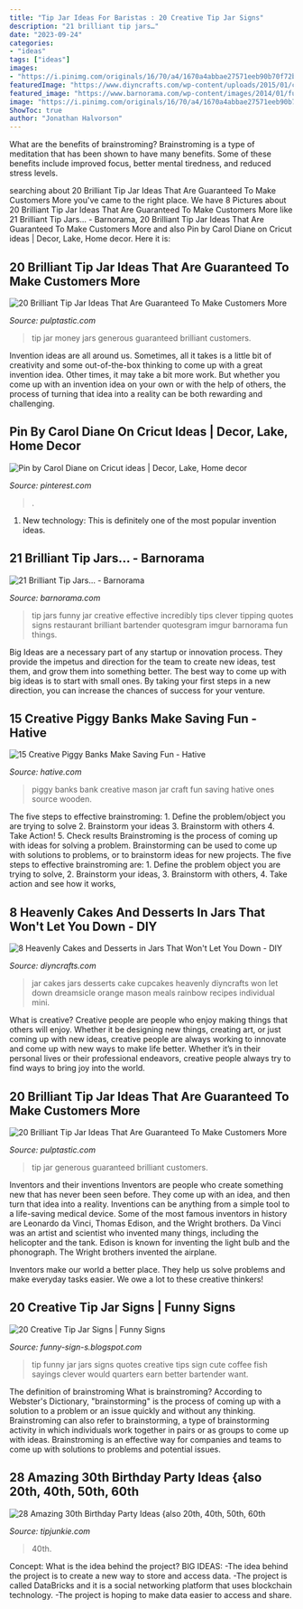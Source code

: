 ```yaml
---
title: "Tip Jar Ideas For Baristas : 20 Creative Tip Jar Signs"
description: "21 brilliant tip jars…"
date: "2023-09-24"
categories:
- "ideas"
tags: ["ideas"]
images:
- "https://i.pinimg.com/originals/16/70/a4/1670a4abbae27571eeb90b70f72b4581.jpg"
featuredImage: "https://www.diyncrafts.com/wp-content/uploads/2015/01/cake-in-jar.jpg"
featured_image: "https://www.barnorama.com/wp-content/images/2014/01/funny-tip-jars/07-funny-tip-jars.jpg"
image: "https://i.pinimg.com/originals/16/70/a4/1670a4abbae27571eeb90b70f72b4581.jpg"
ShowToc: true
author: "Jonathan Halvorson"
---
```



What are the benefits of brainstroming?
Brainstroming is a type of meditation that has been shown to have many benefits. Some of these benefits include improved focus, better mental tiredness, and reduced stress levels.

	

		
searching about 20 Brilliant Tip Jar Ideas That Are Guaranteed To Make Customers More you've came to the right place. We have 8 Pictures about 20 Brilliant Tip Jar Ideas That Are Guaranteed To Make Customers More like 21 Brilliant Tip Jars… - Barnorama, 20 Brilliant Tip Jar Ideas That Are Guaranteed To Make Customers More and also Pin by Carol Diane on Cricut ideas | Decor, Lake, Home decor. Here it is:
		
    
## 20 Brilliant Tip Jar Ideas That Are Guaranteed To Make Customers More

<img loading=lazy src="https://i1.wp.com/pulptastic.com/wp-content/uploads/2014/07/these-tip-jars-will-definitely-get-money-10.jpg?resize=550%2C734" onerror="this.onerror=null;this.src='https://tse2.mm.bing.net/th?id=OIP.zNDwzk8sHlCQ-gRPUloXSAHaJ4&amp;pid=15.1';" alt="20 Brilliant Tip Jar Ideas That Are Guaranteed To Make Customers More">

_Source: pulptastic.com_

>tip jar money jars generous guaranteed brilliant customers. 

	

Invention ideas are all around us. Sometimes, all it takes is a little bit of creativity and some out-of-the-box thinking to come up with a great invention idea. Other times, it may take a bit more work. But whether you come up with an invention idea on your own or with the help of others, the process of turning that idea into a reality can be both rewarding and challenging.

    
## Pin By Carol Diane On Cricut Ideas | Decor, Lake, Home Decor

<img loading=lazy src="https://i.pinimg.com/originals/16/70/a4/1670a4abbae27571eeb90b70f72b4581.jpg" onerror="this.onerror=null;this.src='https://tse4.mm.bing.net/th?id=OIP.xmDRZRRWX0mXGnImGxkBEgHaJ4&amp;pid=15.1';" alt="Pin by Carol Diane on Cricut ideas | Decor, Lake, Home decor">

_Source: pinterest.com_

>. 

	

1) New technology: This is definitely one of the most popular invention ideas.

    
## 21 Brilliant Tip Jars… - Barnorama

<img loading=lazy src="https://www.barnorama.com/wp-content/images/2014/01/funny-tip-jars/07-funny-tip-jars.jpg" onerror="this.onerror=null;this.src='https://tse1.mm.bing.net/th?id=OIP.QEeYGwv5Cb8FHL1hHaVYTgHaNI&amp;pid=15.1';" alt="21 Brilliant Tip Jars… - Barnorama">

_Source: barnorama.com_

>tip jars funny jar creative effective incredibly tips clever tipping quotes signs restaurant brilliant bartender quotesgram imgur barnorama fun things. 

	

Big Ideas are a necessary part of any startup or innovation process. They provide the impetus and direction for the team to create new ideas, test them, and grow them into something better. The best way to come up with big ideas is to start with small ones. By taking your first steps in a new direction, you can increase the chances of success for your venture.

    
## 15 Creative Piggy Banks Make Saving Fun - Hative

<img loading=lazy src="https://hative.com/wp-content/uploads/2014/11/creative-piggy-banks/7-creative-piggy-banks.jpg" onerror="this.onerror=null;this.src='https://tse1.mm.bing.net/th?id=OIP.EV6XLw_KY_gensrBalLh-wHaKX&amp;pid=15.1';" alt="15 Creative Piggy Banks Make Saving Fun - Hative">

_Source: hative.com_

>piggy banks bank creative mason jar craft fun saving hative ones source wooden. 

	

The five steps to effective brainstroming: 1. Define the problem/object you are trying to solve 2. Brainstorm your ideas 3. Brainstorm with others 4. Take Action! 5. Check results
Brainstroming is the process of coming up with ideas for solving a problem. Brainstorming can be used to come up with solutions to problems, or to brainstorm ideas for new projects. The five steps to effective brainstroming are: 1. Define the problem object you are trying to solve, 2. Brainstorm your ideas, 3. Brainstorm with others, 4. Take action and see how it works, 
    
## 8 Heavenly Cakes And Desserts In Jars That Won&#039;t Let You Down - DIY

<img loading=lazy src="https://www.diyncrafts.com/wp-content/uploads/2015/01/cake-in-jar.jpg" onerror="this.onerror=null;this.src='https://tse2.mm.bing.net/th?id=OIP.QkRE55Qd41fD2Pev0uUI9QHaK-&amp;pid=15.1';" alt="8 Heavenly Cakes and Desserts in Jars That Won&#039;t Let You Down - DIY">

_Source: diyncrafts.com_

>jar cakes jars desserts cake cupcakes heavenly diyncrafts won let down dreamsicle orange mason meals rainbow recipes individual mini. 

	

What is creative?
Creative people are people who enjoy making things that others will enjoy. Whether it be designing new things, creating art, or just coming up with new ideas, creative people are always working to innovate and come up with new ways to make life better. Whether it’s in their personal lives or their professional endeavors, creative people always try to find ways to bring joy into the world.

    
## 20 Brilliant Tip Jar Ideas That Are Guaranteed To Make Customers More

<img loading=lazy src="https://pulptastic.com/wp-content/uploads/2014/07/these-tip-jars-will-definitely-get-money-12.jpg" onerror="this.onerror=null;this.src='https://tse1.mm.bing.net/th?id=OIP.9vpZTPsxS4I4-mvY6L86TAHaIf&amp;pid=15.1';" alt="20 Brilliant Tip Jar Ideas That Are Guaranteed To Make Customers More">

_Source: pulptastic.com_

>tip jar generous guaranteed brilliant customers. 

	

Inventors and their inventions
Inventors are people who create something new that has never been seen before. They come up with an idea, and then turn that idea into a reality. Inventions can be anything from a simple tool to a life-saving medical device.
Some of the most famous inventors in history are Leonardo da Vinci, Thomas Edison, and the Wright brothers. Da Vinci was an artist and scientist who invented many things, including the helicopter and the tank. Edison is known for inventing the light bulb and the phonograph. The Wright brothers invented the airplane.

Inventors make our world a better place. They help us solve problems and make everyday tasks easier. We owe a lot to these creative thinkers!

    
## 20 Creative Tip Jar Signs | Funny Signs

<img loading=lazy src="http://2.bp.blogspot.com/-yv4QuNCmOnQ/TvHSlA8BTJI/AAAAAAAACpk/FCEPeIB8_yU/s640/funny+tip+jars+019.jpg" onerror="this.onerror=null;this.src='https://tse1.mm.bing.net/th?id=OIP.aFvyP-6FaN3re48mvTC34QAAAA&amp;pid=15.1';" alt="20 Creative Tip Jar Signs | Funny Signs">

_Source: funny-sign-s.blogspot.com_

>tip funny jar jars signs quotes creative tips sign cute coffee fish sayings clever would quarters earn better bartender want. 

	

The definition of brainstroming
What is brainstroming? According to Webster's Dictionary, "brainstorming" is the process of coming up with a solution to a problem or an issue quickly and without any thinking. Brainstroming can also refer to brainstorming, a type of brainstorming activity in which individuals work together in pairs or as groups to come up with ideas. Brainstroming is an effective way for companies and teams to come up with solutions to problems and potential issues.

    
## 28 Amazing 30th Birthday Party Ideas {also 20th, 40th, 50th, 60th

<img loading=lazy src="https://cdn.tipjunkie.com/wp-content/uploads/cache/7c/36/7c36568d326abd1670f793811aac8f41.jpg" onerror="this.onerror=null;this.src='https://tse2.mm.bing.net/th?id=OIP.ZtxZvpdWYTb6Xjh8j7_KkQHaJ3&amp;pid=15.1';" alt="28 Amazing 30th Birthday Party Ideas {also 20th, 40th, 50th, 60th">

_Source: tipjunkie.com_

>40th. 

	

Concept: What is the idea behind the project?
BIG IDEAS: 
-The idea behind the project is to create a new way to store and access data. 
-The project is called DataBricks and it is a social networking platform that uses blockchain technology. 
-The project is hoping to make data easier to access and share.

